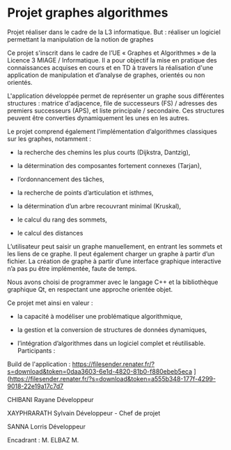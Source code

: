 # Projet graphes algorithmes
Projet réaliser dans le cadre de la L3 informatique. But : réaliser un logiciel permettant la manipulation de la notion de graphes

Ce projet s'inscrit dans le cadre de l’UE « Graphes et Algorithmes » de la Licence 3 MIAGE / Informatique. Il a pour objectif la mise en pratique des connaissances acquises en cours et en TD à travers la réalisation d'une application de manipulation et d’analyse de graphes, orientés ou non orientés.

L'application développée permet de représenter un graphe sous différentes structures : matrice d'adjacence, file de successeurs (FS) / adresses des premiers successeurs (APS), et liste principale / secondaire. Ces structures peuvent être converties dynamiquement les unes en les autres.

Le projet comprend également l’implémentation d’algorithmes classiques sur les graphes, notamment :

- la recherche des chemins les plus courts (Dijkstra, Dantzig),

- la détermination des composantes fortement connexes (Tarjan),

- l’ordonnancement des tâches,

- la recherche de points d’articulation et isthmes,

- la détermination d’un arbre recouvrant minimal (Kruskal),

- le calcul du rang des sommets,

- le calcul des distances

L’utilisateur peut saisir un graphe manuellement, en entrant les sommets et les liens de ce graphe. Il peut également charger un graphe à partir d’un fichier. La création de graphe à partir d’une interface graphique interactive n’a pas pu être implémentée, faute de temps.

Nous avons choisi de programmer avec le langage C++ et la bibliothèque graphique Qt, en respectant une approche orientée objet.

Ce projet met ainsi en valeur :

- la capacité à modéliser une problématique algorithmique,

- la gestion et la conversion de structures de données dynamiques,

- l’intégration d’algorithmes dans un logiciel complet et réutilisable.
Participants :

Build de l'application : https://filesender.renater.fr/?s=download&token=0daa3603-6e1d-4820-81b0-f880ebeb5eca ](https://filesender.renater.fr/?s=download&token=a555b348-177f-4299-9018-22e19a17c7d7

CHIBANI Rayane Développeur

XAYPHRARATH Sylvain Développeur - Chef de projet

SANNA Lorris Développeur

Encadrant : M. ELBAZ M.

